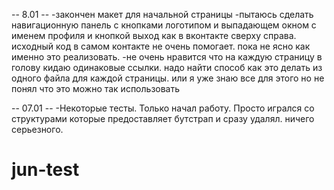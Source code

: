 
-- 8.01 --
-закончен макет для начальной страницы
-пытаюсь сделать навигационную панель с кнопками логотипом и выпадающем окном с именем профиля и кнопкой выход как в вконтакте сверху справа. исходный код в самом контакте не очень помогает. пока не ясно как именно это реализовать.
-не очень нравится что на каждую страницу в голову кидаю одинаковые ссылки. надо найти способ как это делать из одного файла для каждой страницы. или я уже знаю все для этого но не понял что это можно так использовать

-- 07.01 --
-Некоторые тесты. Только начал работу. Просто игрался со структурами которые предоставляет бутстрап и сразу удалял. ничего серьезного.

# jun-test 
